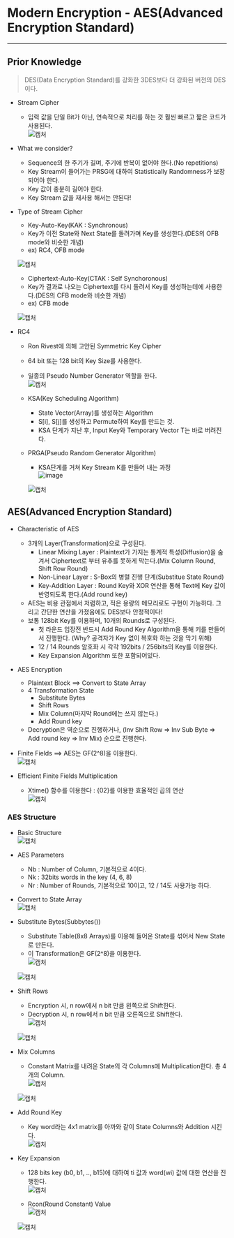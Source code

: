 # Modern Encryption - AES(Advanced Encryption Standard)
---
## Prior Knowledge
> DES(Data Encryption Standard)를 강화한 3DES보다 더 강화된 버전의 DES이다.  
- Stream Cipher
  - 입력 값을 단일 Bit가 아닌, 연속적으로 처리를 하는 것 훨씬 빠르고 짧은 코드가 사용된다.  
  ![캡처](https://user-images.githubusercontent.com/71700079/118130729-ac7d6780-b438-11eb-920b-1503a0e386fc.PNG)  
- What we consider?
  - Sequence의 한 주기가 길며, 주기에 반복이 없어야 한다.(No repetitions)
  - Key Stream이 들어가는 PRSG에 대하여 Statistically Randomness가 보장되어야 한다.
  - Key 값이 충분히 길어야 한다.
  - Key Stream 값을 재사용 해서는 안된다!
- Type of Stream Cipher
  - Key-Auto-Key(KAK : Synchronous)
  - Key가 이전 State와 Next State를 돌려가며 Key를 생성한다.(DES의 OFB mode와 비슷한 개념)
  - ex) RC4, OFB mode  
  
  ![캡처](https://user-images.githubusercontent.com/71700079/118132614-d6378e00-b43a-11eb-9556-f55fb381fb35.PNG)  

  - Ciphertext-Auto-Key(CTAK : Self Synchoronous)
  - Key가 결과로 나오는 Ciphertext를 다시 돌려서 Key를 생성하는데에 사용한다.(DES의 CFB mode와 비슷한 개념)
  - ex) CFB mode  
  
  ![캡처](https://user-images.githubusercontent.com/71700079/118133607-ff0c5300-b43b-11eb-893a-bfeda19f4292.PNG)  

- RC4
  - Ron Rivest에 의해 고안된 Symmetric Key Cipher
  - 64 bit 또는 128 bit의 Key Size를 사용한다.
  - 일종의 Pseudo Number Generator 역할을 한다.  
  ![캡처](https://user-images.githubusercontent.com/71700079/118134518-f9fbd380-b43c-11eb-8edd-ec94d97ece70.PNG)  

  - KSA(Key Scheduling Algorithm)
    - State Vector(Array)를 생성하는 Algorithm
    - S[i], S[j]를 생성하고 Permute하여 Key를 만드는 것.
    - KSA 단계가 지난 후, Input Key와 Temporary Vector T는 바로 버려진다.
  - PRGA(Pseudo Random Generator Algorithm)
    - KSA단계를 거쳐 Key Stream K를 만들어 내는 과정  
    ![image](https://user-images.githubusercontent.com/71700079/118136214-d46fc980-b43e-11eb-9109-24b908e2b2eb.png)  
    
    ![캡처](https://user-images.githubusercontent.com/71700079/118136640-4b0cc700-b43f-11eb-9700-491ff4c18f86.PNG)  

## AES(Advanced Encryption Standard)
- Characteristic of AES
  - 3개의 Layer(Transformation)으로 구성된다.
    - Linear Mixing Layer : Plaintext가 가지는 통계적 특성(Diffusion)을 숨겨서 Ciphertext로 부터 유추를 못하게 막는다.(Mix Column Round, Shift Row Round)
    - Non-Linear Layer : S-Box의 병렬 진행 단계(Substitue State Round)
    - Key-Addition Layer : Round Key와 XOR 연산을 통해 Text에 Key 값이 반영되도록 한다.(Add round key)
  - AES는 비용 관점에서 저렴하고, 적은 용량의 메모리로도 구현이 가능하다. 그리고 간단한 연산을 가졌음에도 DES보다 안정적이다!
  - 보통 128bit Key를 이용하며, 10개의 Rounds로 구성된다.
    - 첫 라운드 입장전 반드시 Add Round Key Algorithm을 통해 키를 만들어서 진행한다. (Why? 공격자가 Key 없이 복호화 하는 것을 막기 위해)
    - 12 / 14 Rounds 암호화 시 각각 192bits / 256bits의 Key를 이용한다.
    - Key Expansion Algorithm 또한 포함되어있다.
- AES Encryption
  - Plaintext Block ==> Convert to State Array
  - 4 Transformation State
    - Substitute Bytes
    - Shift Rows
    - Mix Column(마지막 Round에는 쓰지 않는다.)
    - Add Round key
  - Decryption은 역순으로 진행하거나, (Inv Shift Row => Inv Sub Byte => Add round key => Inv Mix) 순으로 진행한다.
- Finite Fields ==> AES는 GF(2^8)을 이용한다.  
![캡처](https://user-images.githubusercontent.com/71700079/118608058-4146e300-b7f4-11eb-9d97-d95d358fad2c.PNG)  

- Efficient Finite Fields Multiplication
  - Xtime() 함수를 이용한다 : {02}를 이용한 효율적인 곱의 연산  
  ![캡처](https://user-images.githubusercontent.com/71700079/118608774-06917a80-b7f5-11eb-9f55-af4f91d53b0a.PNG)  
  
### AES Structure
- Basic Structure  
![캡처](https://user-images.githubusercontent.com/71700079/118608956-3d679080-b7f5-11eb-97c3-957fd150bf1c.PNG)  

- AES Parameters
  - Nb : Number of Column, 기본적으로 4이다.
  - Nk : 32bits words in the key (4, 6, 8)
  - Nr : Number of Rounds, 기본적으로 10이고, 12 / 14도 사용가능 하다.

- Convert to State Array  
![캡처](https://user-images.githubusercontent.com/71700079/118609360-9c2d0a00-b7f5-11eb-8d61-d71c1a7a8cf2.PNG)  

- Substitute Bytes(Subbytes())
  - Substitute Table(8x8 Arrays)를 이용해 들어온 State를 섞어서 New State로 만든다.
  - 이 Transformation은 GF(2^8)을 이용한다.  
  ![캡처](https://user-images.githubusercontent.com/71700079/118609616-e1513c00-b7f5-11eb-88a6-efb634c6956c.PNG)  
  
  ![캡처](https://user-images.githubusercontent.com/71700079/118610028-53c21c00-b7f6-11eb-875c-7650709607c7.PNG)  
  
- Shift Rows
  - Encryption 시, n row에서 n bit 만큼 왼쪽으로 Shift한다.
  - Decryption 시, n row에서 n bit 만큼 오른쪽으로 Shift한다.  
  ![캡처](https://user-images.githubusercontent.com/71700079/118611006-54a77d80-b7f7-11eb-95ac-10fae2bfa490.PNG)  
  
  ![캡처](https://user-images.githubusercontent.com/71700079/118611082-6e48c500-b7f7-11eb-8fa7-e5a56cf9ea93.PNG)

- Mix Columns
  - Constant Matrix를 내려온 State의 각 Columns에 Multiplication한다. 총 4개의 Column.  
  ![캡처](https://user-images.githubusercontent.com/71700079/118611510-e1523b80-b7f7-11eb-904a-8243630ba1b5.PNG)  
  
  ![캡처](https://user-images.githubusercontent.com/71700079/118611549-eca56700-b7f7-11eb-8f4d-37c855f6160e.PNG)  

- Add Round Key  
  - Key word라는 4x1 matrix를 아까와 같이 State Columns와 Addition 시킨다.  
  ![캡처](https://user-images.githubusercontent.com/71700079/118611907-41e17880-b7f8-11eb-8019-18add95077f6.PNG)  

- Key Expansion
  - 128 bits key (b0, b1, .., b15)에 대하여 ti 값과 word(wi) 값에 대한 연산을 진행한다.  
  ![캡처](https://user-images.githubusercontent.com/71700079/118612358-a7356980-b7f8-11eb-8326-2569b816d414.PNG)  
  
  - Rcon(Round Constant) Value  
  ![캡처](https://user-images.githubusercontent.com/71700079/118612445-bcaa9380-b7f8-11eb-8404-c40acb03e837.PNG)  
  
  ![캡처](https://user-images.githubusercontent.com/71700079/118612503-cb914600-b7f8-11eb-967f-3cf0b5c8ba6a.PNG)  



  
  

  







  

